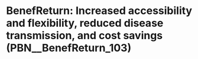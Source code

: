 # BenefReturn: __Increased accessibility and flexibility, reduced disease transmission, and cost savings__ (PBN__BenefReturn_103)

